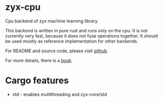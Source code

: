 # zyx-cpu

Cpu backend of zyx machine learning library.

This backend is written in pure rust and runs only on the cpu. It is not currently very fast, because it does not fuse
operations together. It should be used mostly as reference implementation for other backends.

For README and source code, please visit [github](https://www.github.com/zk4x/zyx).

For more details, there is a [book](https://zk4x.github.io/zyx).

# Cargo features

- std - enables multithreading and zyx-core/std

